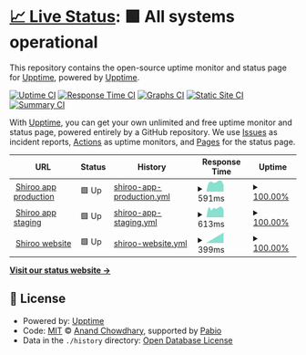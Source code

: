 # [📈 Live Status](https://upptime.github.io/upptime): <!--live status--> **🟩 All systems operational**

This repository contains the open-source uptime monitor and status page for [Upptime](https://upptime.js.org), powered by [Upptime](https://github.com/upptime/upptime).

[![Uptime CI](https://github.com/Shiroo.ai/shiroo-uptime-monitor/workflows/Uptime%20CI/badge.svg)](https://github.com/Shiroo.ai/shiroo-uptime-monitor/actions?query=workflow%3A%22Uptime+CI%22)
[![Response Time CI](https://github.com/Shiroo.ai/shiroo-uptime-monitor/workflows/Response%20Time%20CI/badge.svg)](https://github.com/Shiroo.ai/shiroo-uptime-monitor/actions?query=workflow%3A%22Response+Time+CI%22)
[![Graphs CI](https://github.com/Shiroo.ai/shiroo-uptime-monitor/workflows/Graphs%20CI/badge.svg)](https://github.com/Shiroo.ai/shiroo-uptime-monitor/actions?query=workflow%3A%22Graphs+CI%22)
[![Static Site CI](https://github.com/Shiroo.ai/shiroo-uptime-monitor/workflows/Static%20Site%20CI/badge.svg)](https://github.com/Shiroo.ai/shiroo-uptime-monitor/actions?query=workflow%3A%22Static+Site+CI%22)
[![Summary CI](https://github.com/Shiroo.ai/shiroo-uptime-monitor/workflows/Summary%20CI/badge.svg)](https://github.com/Shiroo.ai/shiroo-uptime-monitor/actions?query=workflow%3A%22Summary+CI%22)

With [Upptime](https://upptime.js.org), you can get your own unlimited and free uptime monitor and status page, powered entirely by a GitHub repository. We use [Issues](https://github.com/upptime/upptime/issues) as incident reports, [Actions](https://github.com/Shiroo.ai/shiroo-uptime-monitor/actions) as uptime monitors, and [Pages](https://upptime.github.io/upptime) for the status page.

<!--start: status pages-->
<!-- This summary is generated by Upptime (https://github.com/upptime/upptime) -->
<!-- Do not edit this manually, your changes will be overwritten -->
<!-- prettier-ignore -->
| URL | Status | History | Response Time | Uptime |
| --- | ------ | ------- | ------------- | ------ |
| <img alt="" src="https://icons.duckduckgo.com/ip3/app.shiroo.ai.ico" height="13"> [Shiroo app production](https://app.shiroo.ai) | 🟩 Up | [shiroo-app-production.yml](https://github.com/Shiroo-ai/shiroo-uptime-monitor/commits/HEAD/history/shiroo-app-production.yml) | <details><summary><img alt="Response time graph" src="./graphs/shiroo-app-production/response-time-week.png" height="20"> 591ms</summary><br><a href="https://Shiroo-ai.github.io/shiroo-uptime-monitor/history/shiroo-app-production"><img alt="Response time 591" src="https://img.shields.io/endpoint?url=https%3A%2F%2Fraw.githubusercontent.com%2FShiroo-ai%2Fshiroo-uptime-monitor%2FHEAD%2Fapi%2Fshiroo-app-production%2Fresponse-time.json"></a><br><a href="https://Shiroo-ai.github.io/shiroo-uptime-monitor/history/shiroo-app-production"><img alt="24-hour response time 591" src="https://img.shields.io/endpoint?url=https%3A%2F%2Fraw.githubusercontent.com%2FShiroo-ai%2Fshiroo-uptime-monitor%2FHEAD%2Fapi%2Fshiroo-app-production%2Fresponse-time-day.json"></a><br><a href="https://Shiroo-ai.github.io/shiroo-uptime-monitor/history/shiroo-app-production"><img alt="7-day response time 591" src="https://img.shields.io/endpoint?url=https%3A%2F%2Fraw.githubusercontent.com%2FShiroo-ai%2Fshiroo-uptime-monitor%2FHEAD%2Fapi%2Fshiroo-app-production%2Fresponse-time-week.json"></a><br><a href="https://Shiroo-ai.github.io/shiroo-uptime-monitor/history/shiroo-app-production"><img alt="30-day response time 591" src="https://img.shields.io/endpoint?url=https%3A%2F%2Fraw.githubusercontent.com%2FShiroo-ai%2Fshiroo-uptime-monitor%2FHEAD%2Fapi%2Fshiroo-app-production%2Fresponse-time-month.json"></a><br><a href="https://Shiroo-ai.github.io/shiroo-uptime-monitor/history/shiroo-app-production"><img alt="1-year response time 591" src="https://img.shields.io/endpoint?url=https%3A%2F%2Fraw.githubusercontent.com%2FShiroo-ai%2Fshiroo-uptime-monitor%2FHEAD%2Fapi%2Fshiroo-app-production%2Fresponse-time-year.json"></a></details> | <details><summary><a href="https://Shiroo-ai.github.io/shiroo-uptime-monitor/history/shiroo-app-production">100.00%</a></summary><a href="https://Shiroo-ai.github.io/shiroo-uptime-monitor/history/shiroo-app-production"><img alt="All-time uptime 100.00%" src="https://img.shields.io/endpoint?url=https%3A%2F%2Fraw.githubusercontent.com%2FShiroo-ai%2Fshiroo-uptime-monitor%2FHEAD%2Fapi%2Fshiroo-app-production%2Fuptime.json"></a><br><a href="https://Shiroo-ai.github.io/shiroo-uptime-monitor/history/shiroo-app-production"><img alt="24-hour uptime 100.00%" src="https://img.shields.io/endpoint?url=https%3A%2F%2Fraw.githubusercontent.com%2FShiroo-ai%2Fshiroo-uptime-monitor%2FHEAD%2Fapi%2Fshiroo-app-production%2Fuptime-day.json"></a><br><a href="https://Shiroo-ai.github.io/shiroo-uptime-monitor/history/shiroo-app-production"><img alt="7-day uptime 100.00%" src="https://img.shields.io/endpoint?url=https%3A%2F%2Fraw.githubusercontent.com%2FShiroo-ai%2Fshiroo-uptime-monitor%2FHEAD%2Fapi%2Fshiroo-app-production%2Fuptime-week.json"></a><br><a href="https://Shiroo-ai.github.io/shiroo-uptime-monitor/history/shiroo-app-production"><img alt="30-day uptime 100.00%" src="https://img.shields.io/endpoint?url=https%3A%2F%2Fraw.githubusercontent.com%2FShiroo-ai%2Fshiroo-uptime-monitor%2FHEAD%2Fapi%2Fshiroo-app-production%2Fuptime-month.json"></a><br><a href="https://Shiroo-ai.github.io/shiroo-uptime-monitor/history/shiroo-app-production"><img alt="1-year uptime 100.00%" src="https://img.shields.io/endpoint?url=https%3A%2F%2Fraw.githubusercontent.com%2FShiroo-ai%2Fshiroo-uptime-monitor%2FHEAD%2Fapi%2Fshiroo-app-production%2Fuptime-year.json"></a></details>
| <img alt="" src="https://icons.duckduckgo.com/ip3/app.shiroo.staging.araiko.ai.ico" height="13"> [Shiroo app staging](https://app.shiroo.staging.araiko.ai) | 🟩 Up | [shiroo-app-staging.yml](https://github.com/Shiroo-ai/shiroo-uptime-monitor/commits/HEAD/history/shiroo-app-staging.yml) | <details><summary><img alt="Response time graph" src="./graphs/shiroo-app-staging/response-time-week.png" height="20"> 613ms</summary><br><a href="https://Shiroo-ai.github.io/shiroo-uptime-monitor/history/shiroo-app-staging"><img alt="Response time 613" src="https://img.shields.io/endpoint?url=https%3A%2F%2Fraw.githubusercontent.com%2FShiroo-ai%2Fshiroo-uptime-monitor%2FHEAD%2Fapi%2Fshiroo-app-staging%2Fresponse-time.json"></a><br><a href="https://Shiroo-ai.github.io/shiroo-uptime-monitor/history/shiroo-app-staging"><img alt="24-hour response time 613" src="https://img.shields.io/endpoint?url=https%3A%2F%2Fraw.githubusercontent.com%2FShiroo-ai%2Fshiroo-uptime-monitor%2FHEAD%2Fapi%2Fshiroo-app-staging%2Fresponse-time-day.json"></a><br><a href="https://Shiroo-ai.github.io/shiroo-uptime-monitor/history/shiroo-app-staging"><img alt="7-day response time 613" src="https://img.shields.io/endpoint?url=https%3A%2F%2Fraw.githubusercontent.com%2FShiroo-ai%2Fshiroo-uptime-monitor%2FHEAD%2Fapi%2Fshiroo-app-staging%2Fresponse-time-week.json"></a><br><a href="https://Shiroo-ai.github.io/shiroo-uptime-monitor/history/shiroo-app-staging"><img alt="30-day response time 613" src="https://img.shields.io/endpoint?url=https%3A%2F%2Fraw.githubusercontent.com%2FShiroo-ai%2Fshiroo-uptime-monitor%2FHEAD%2Fapi%2Fshiroo-app-staging%2Fresponse-time-month.json"></a><br><a href="https://Shiroo-ai.github.io/shiroo-uptime-monitor/history/shiroo-app-staging"><img alt="1-year response time 613" src="https://img.shields.io/endpoint?url=https%3A%2F%2Fraw.githubusercontent.com%2FShiroo-ai%2Fshiroo-uptime-monitor%2FHEAD%2Fapi%2Fshiroo-app-staging%2Fresponse-time-year.json"></a></details> | <details><summary><a href="https://Shiroo-ai.github.io/shiroo-uptime-monitor/history/shiroo-app-staging">100.00%</a></summary><a href="https://Shiroo-ai.github.io/shiroo-uptime-monitor/history/shiroo-app-staging"><img alt="All-time uptime 100.00%" src="https://img.shields.io/endpoint?url=https%3A%2F%2Fraw.githubusercontent.com%2FShiroo-ai%2Fshiroo-uptime-monitor%2FHEAD%2Fapi%2Fshiroo-app-staging%2Fuptime.json"></a><br><a href="https://Shiroo-ai.github.io/shiroo-uptime-monitor/history/shiroo-app-staging"><img alt="24-hour uptime 100.00%" src="https://img.shields.io/endpoint?url=https%3A%2F%2Fraw.githubusercontent.com%2FShiroo-ai%2Fshiroo-uptime-monitor%2FHEAD%2Fapi%2Fshiroo-app-staging%2Fuptime-day.json"></a><br><a href="https://Shiroo-ai.github.io/shiroo-uptime-monitor/history/shiroo-app-staging"><img alt="7-day uptime 100.00%" src="https://img.shields.io/endpoint?url=https%3A%2F%2Fraw.githubusercontent.com%2FShiroo-ai%2Fshiroo-uptime-monitor%2FHEAD%2Fapi%2Fshiroo-app-staging%2Fuptime-week.json"></a><br><a href="https://Shiroo-ai.github.io/shiroo-uptime-monitor/history/shiroo-app-staging"><img alt="30-day uptime 100.00%" src="https://img.shields.io/endpoint?url=https%3A%2F%2Fraw.githubusercontent.com%2FShiroo-ai%2Fshiroo-uptime-monitor%2FHEAD%2Fapi%2Fshiroo-app-staging%2Fuptime-month.json"></a><br><a href="https://Shiroo-ai.github.io/shiroo-uptime-monitor/history/shiroo-app-staging"><img alt="1-year uptime 100.00%" src="https://img.shields.io/endpoint?url=https%3A%2F%2Fraw.githubusercontent.com%2FShiroo-ai%2Fshiroo-uptime-monitor%2FHEAD%2Fapi%2Fshiroo-app-staging%2Fuptime-year.json"></a></details>
| <img alt="" src="https://icons.duckduckgo.com/ip3/www.shiroo.ai.ico" height="13"> [Shiroo website](https://www.shiroo.ai/) | 🟩 Up | [shiroo-website.yml](https://github.com/Shiroo-ai/shiroo-uptime-monitor/commits/HEAD/history/shiroo-website.yml) | <details><summary><img alt="Response time graph" src="./graphs/shiroo-website/response-time-week.png" height="20"> 399ms</summary><br><a href="https://Shiroo-ai.github.io/shiroo-uptime-monitor/history/shiroo-website"><img alt="Response time 399" src="https://img.shields.io/endpoint?url=https%3A%2F%2Fraw.githubusercontent.com%2FShiroo-ai%2Fshiroo-uptime-monitor%2FHEAD%2Fapi%2Fshiroo-website%2Fresponse-time.json"></a><br><a href="https://Shiroo-ai.github.io/shiroo-uptime-monitor/history/shiroo-website"><img alt="24-hour response time 399" src="https://img.shields.io/endpoint?url=https%3A%2F%2Fraw.githubusercontent.com%2FShiroo-ai%2Fshiroo-uptime-monitor%2FHEAD%2Fapi%2Fshiroo-website%2Fresponse-time-day.json"></a><br><a href="https://Shiroo-ai.github.io/shiroo-uptime-monitor/history/shiroo-website"><img alt="7-day response time 399" src="https://img.shields.io/endpoint?url=https%3A%2F%2Fraw.githubusercontent.com%2FShiroo-ai%2Fshiroo-uptime-monitor%2FHEAD%2Fapi%2Fshiroo-website%2Fresponse-time-week.json"></a><br><a href="https://Shiroo-ai.github.io/shiroo-uptime-monitor/history/shiroo-website"><img alt="30-day response time 399" src="https://img.shields.io/endpoint?url=https%3A%2F%2Fraw.githubusercontent.com%2FShiroo-ai%2Fshiroo-uptime-monitor%2FHEAD%2Fapi%2Fshiroo-website%2Fresponse-time-month.json"></a><br><a href="https://Shiroo-ai.github.io/shiroo-uptime-monitor/history/shiroo-website"><img alt="1-year response time 399" src="https://img.shields.io/endpoint?url=https%3A%2F%2Fraw.githubusercontent.com%2FShiroo-ai%2Fshiroo-uptime-monitor%2FHEAD%2Fapi%2Fshiroo-website%2Fresponse-time-year.json"></a></details> | <details><summary><a href="https://Shiroo-ai.github.io/shiroo-uptime-monitor/history/shiroo-website">100.00%</a></summary><a href="https://Shiroo-ai.github.io/shiroo-uptime-monitor/history/shiroo-website"><img alt="All-time uptime 100.00%" src="https://img.shields.io/endpoint?url=https%3A%2F%2Fraw.githubusercontent.com%2FShiroo-ai%2Fshiroo-uptime-monitor%2FHEAD%2Fapi%2Fshiroo-website%2Fuptime.json"></a><br><a href="https://Shiroo-ai.github.io/shiroo-uptime-monitor/history/shiroo-website"><img alt="24-hour uptime 100.00%" src="https://img.shields.io/endpoint?url=https%3A%2F%2Fraw.githubusercontent.com%2FShiroo-ai%2Fshiroo-uptime-monitor%2FHEAD%2Fapi%2Fshiroo-website%2Fuptime-day.json"></a><br><a href="https://Shiroo-ai.github.io/shiroo-uptime-monitor/history/shiroo-website"><img alt="7-day uptime 100.00%" src="https://img.shields.io/endpoint?url=https%3A%2F%2Fraw.githubusercontent.com%2FShiroo-ai%2Fshiroo-uptime-monitor%2FHEAD%2Fapi%2Fshiroo-website%2Fuptime-week.json"></a><br><a href="https://Shiroo-ai.github.io/shiroo-uptime-monitor/history/shiroo-website"><img alt="30-day uptime 100.00%" src="https://img.shields.io/endpoint?url=https%3A%2F%2Fraw.githubusercontent.com%2FShiroo-ai%2Fshiroo-uptime-monitor%2FHEAD%2Fapi%2Fshiroo-website%2Fuptime-month.json"></a><br><a href="https://Shiroo-ai.github.io/shiroo-uptime-monitor/history/shiroo-website"><img alt="1-year uptime 100.00%" src="https://img.shields.io/endpoint?url=https%3A%2F%2Fraw.githubusercontent.com%2FShiroo-ai%2Fshiroo-uptime-monitor%2FHEAD%2Fapi%2Fshiroo-website%2Fuptime-year.json"></a></details>

<!--end: status pages-->

[**Visit our status website →**](https://upptime.github.io/upptime)

## 📄 License

- Powered by: [Upptime](https://github.com/upptime/upptime)
- Code: [MIT](./LICENSE) © [Anand Chowdhary](https://anandchowdhary.com), supported by [Pabio](https://pabio.com)
- Data in the `./history` directory: [Open Database License](https://opendatacommons.org/licenses/odbl/1-0/)
